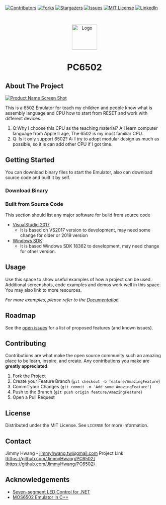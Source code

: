 [![Contributors][contributors-shield]][contributors-url]
[![Forks][forks-shield]][forks-url]
[![Stargazers][stars-shield]][stars-url]
[![Issues][issues-shield]][issues-url]
[![MIT License][license-shield]][license-url]
[![LinkedIn][linkedin-shield]][linkedin-url]

<!-- PROJECT LOGO -->
<br />
<p align="center">
  <a href="https://github.com/JimmyHwang/PC6502">
    <img src="https://www.dna64.com/PC6502/images/logo.png" alt="Logo" width="80" height="80">
  </a>
  <h1 align="center">PC6502</h1>
</p>

<!-- ABOUT THE PROJECT -->
## About The Project

[![Product Name Screen Shot][product-screenshot]](https://www.dna64.com/PC6502/ScreenShot.jpg)

This is a 6502 Emulator for teach my children and people know what is assembly language and CPU how to start from RESET and work with different devices.
1. 	Q:Why I choose this CPU as the teaching material?
	A:I learn computer language from Apple II age, The 6502 is my most familiar CPU.
2.	Q: Is it only support 6502?
	A: I try to adopt modular design as much as possible, so it is can add other CPU if I got time.

<!-- GETTING STARTED -->
## Getting Started

You can download binary files to start the Emulator, also can download source code and built it by self.
### Download Binary

### Built from Source Code

This section should list any major software for build from source code
 * [VisualStudio 2017](https://visualstudio.microsoft.com/vs/older-downloads/)
	 * It is based on VS2017 version to development, may need some change for older or 2019 version
 * [Windows SDK](https://go.microsoft.com/fwlink/?linkid=2083338)
	 * It is based Windows SDK 18362 to development, may need change for other version.

<!-- USAGE EXAMPLES -->
## Usage

Use this space to show useful examples of how a project can be used. Additional screenshots, code examples and demos work well in this space. You may also link to more resources.

_For more examples, please refer to the [Documentation](https://example.com)_

<!-- ROADMAP -->
## Roadmap

See the [open issues](https://github.com/JimmyHwang/PC6502/issues) for a list of proposed features (and known issues).

<!-- CONTRIBUTING -->
## Contributing

Contributions are what make the open source community such an amazing place to be learn, inspire, and create. Any contributions you make are **greatly appreciated**.

1. Fork the Project
2. Create your Feature Branch (`git checkout -b feature/AmazingFeature`)
3. Commit your Changes (`git commit -m 'Add some AmazingFeature'`)
4. Push to the Branch (`git push origin feature/AmazingFeature`)
5. Open a Pull Request

<!-- LICENSE -->
## License

Distributed under the MIT License. See `LICENSE` for more information.

<!-- CONTACT -->
## Contact

Jimmy Hwang -  jimmyhwang.tw@gmail.com
Project Link: [https://github.com/JimmyHwang/PC6502](https://github.com/JimmyHwang/PC6502)

<!-- ACKNOWLEDGEMENTS -->
## Acknowledgements
* [Seven-segment LED Control for .NET](https://www.codeproject.com/Articles/37800/Seven-segment-LED-Control-for-NET)
* [MOS6502 Emulator in C++](https://github.com/gianlucag/mos6502)

<!-- MARKDOWN LINKS & IMAGES -->
<!-- https://www.markdownguide.org/basic-syntax/#reference-style-links -->
[contributors-shield]: https://img.shields.io/github/contributors/JimmyHwang/PC6502.svg?style=for-the-badge
[contributors-url]: https://github.com/JimmyHwang/PC6502/graphs/contributors
[forks-shield]: https://img.shields.io/github/forks/JimmyHwang/PC6502.svg?style=for-the-badge
[forks-url]: https://github.com/JimmyHwang/PC6502/network/members
[stars-shield]: https://img.shields.io/github/stars/JimmyHwang/PC6502.svg?style=for-the-badge
[stars-url]: https://github.com/JimmyHwang/PC6502/stargazers
[issues-shield]: https://img.shields.io/github/issues/JimmyHwang/PC6502.svg?style=for-the-badge
[issues-url]: https://github.com/JimmyHwang/PC6502/issues
[license-shield]: https://img.shields.io/github/license/JimmyHwang/PC6502.svg?style=for-the-badge
[license-url]: https://github.com/JimmyHwang/PC6502/blob/master/LICENSE.txt
[linkedin-shield]: https://img.shields.io/badge/-LinkedIn-black.svg?style=for-the-badge&logo=linkedin&colorB=555
[linkedin-url]: https://www.linkedin.com/in/jimmyhwang220/
[product-screenshot]: https://www.dna64.com/PC6502/images/screenshot.jpg
